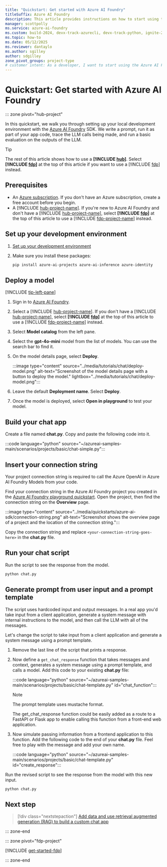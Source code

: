 ```yaml
---
title: "Quickstart: Get started with Azure AI Foundry"
titleSuffix: Azure AI Foundry
description: This article provides instructions on how to start using the Azure AI Foundry portal and the Azure AI Foundry SDK.
manager: scottpolly
ms.service: azure-ai-foundry
ms.custom: build-2024, devx-track-azurecli, devx-track-python, ignite-2024, update-code2
ms.topic: how-to
ms.date: 05/12/2025
ms.reviewer: dantaylo
ms.author: sgilley
author: sdgilley
zone_pivot_groups: project-type
# customer intent: As a developer, I want to start using the Azure AI Foundry portal and client libraries.
---
```



# Quickstart: Get started with Azure AI Foundry

::: zone pivot="hub-project"

In this quickstart, we walk you through setting up your local development environment with the [Azure AI Foundry](https://ai.azure.com) SDK. We write a prompt, run it as part of your app code, trace the LLM calls being made, and run a basic evaluation on the outputs of the LLM.

> [!TIP]
> The rest of this article shows how to use a **[!INCLUDE [hub](../includes/hub-project-name.md)]**.  Select **[!INCLUDE [fdp](../includes/fdp-project-name.md)]** at the top of this article if you want to use a [!INCLUDE [fdp](../includes/fdp-project-name.md)] instead.

## Prerequisites

- An [Azure subscription](https://azure.microsoft.com/free/). If you don't have an Azure subscription, create a free account before you begin.
- A [!INCLUDE [hub-project-name](../includes/hub-project-name.md)]. If you're new to Azure AI Foundry and don't have a [!INCLUDE [hub-project-name](../includes/hub-project-name.md)], select **[!INCLUDE [fdp](../includes/fdp-project-name.md)]** at the top of this article to use a [!INCLUDE [fdp-project-name](../includes/fdp-project-name.md)] instead.

## Set up your development environment

1. [Set up your development environment](../how-to/develop/install-cli-sdk.md?pivots=programming-language-python)

1. Make sure you install these packages:

    ```bash
    pip install azure-ai-projects azure-ai-inference azure-identity 
    ```

## Deploy a model

[!INCLUDE [tip-left-pane](../includes/tip-left-pane.md)]

1. Sign in to [Azure AI Foundry](https://ai.azure.com).
1. Select a [!INCLUDE [hub-project-name](../includes/hub-project-name.md)]. If you don't have a [!INCLUDE [hub-project-name](../includes/hub-project-name.md)], select **[!INCLUDE [fdp](../includes/fdp-project-name.md)]** at the top of this article to use a [!INCLUDE [fdp-project-name](../includes/fdp-project-name.md)] instead.

1. Select **Model catalog** from the left pane.

1. Select the **gpt-4o-mini** model from the list of models. You can use the search bar to find it. 

1. On the model details page, select **Deploy**.

    :::image type="content" source="../media/tutorials/chat/deploy-model.png" alt-text="Screenshot of the model details page with a button to deploy the model." lightbox="../media/tutorials/chat/deploy-model.png":::


1. Leave the default **Deployment name**. Select **Deploy**.

1. Once the model is deployed, select **Open in playground** to test your model.

## Build your chat app

Create a file named **chat.py**.  Copy and paste the following code into it.

:::code language="python" source="~/azureai-samples-main/scenarios/projects/basic/chat-simple.py":::

## Insert your connection string

Your project connection string is required to call the Azure OpenAI in Azure AI Foundry Models from your code. 

Find your connection string in the Azure AI Foundry project you created in the [Azure AI Foundry playground quickstart](../quickstarts/get-started-playground.md).  Open the project, then find the connection string on the **Overview** page.  

:::image type="content" source="../media/quickstarts/azure-ai-sdk/connection-string.png" alt-text="Screenshot shows the overview page of a project and the location of the connection string.":::

Copy the connection string and replace `<your-connection-string-goes-here>` in the **chat.py** file.

## Run your chat script

Run the script to see the response from the model.

```bash
python chat.py
```

## Generate prompt from user input and a prompt template

The script uses hardcoded input and output messages. In a real app you'd take input from a client application, generate a system message with internal instructions to the model, and then call the LLM with all of the messages.

Let's change the script to take input from a client application and generate a system message using a prompt template.

1. Remove the last line of the script that prints a response.

1. Now define a `get_chat_response` function that takes messages and context, generates a system message using a prompt template, and calls a model.  Add this code to your  existing **chat.py** file:

    :::code language="python" source="~/azureai-samples-main/scenarios/projects/basic/chat-template.py" id="chat_function":::

    > [!NOTE]
    > The prompt template uses mustache format.

    The get_chat_response function could be easily added as a route to a FastAPI or Flask app to enable calling this function from a front-end web application.

1. Now simulate passing information from a frontend application to this function.  Add the following code to the end of your **chat.py** file.  Feel free to play with the message and add your own name.

    :::code language="python" source="~/azureai-samples-main/scenarios/projects/basic/chat-template.py" id="create_response":::

Run the revised script to see the response from the model with this new input.

```bash
python chat.py
```


## Next step

> [!div class="nextstepaction"]
> [Add data and use retrieval augmented generation (RAG) to build a custom chat app](../tutorials/copilot-sdk-create-resources.md)

::: zone-end

::: zone pivot="fdp-project"

[!INCLUDE [get-started-fdp](../includes/get-started-fdp.md)]

::: zone-end
